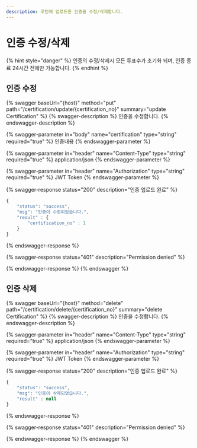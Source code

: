 ```yaml
---
description: 루틴에 업로드한 인증을 수정/삭제합니다.
---
```


# 인증 수정/삭제

{% hint style="danger" %}
인증의 수정/삭제시 모든 투표수가 초기화 되며, 인증 종료 24시간 전에만 가능합니다.
{% endhint %}

## 인증 수정

{% swagger baseUrl="{host}" method="put" path="/certification/update/{certification_no}" summary="update Certification" %}
{% swagger-description %}
인증을 수정합니다.
{% endswagger-description %}

{% swagger-parameter in="body" name="certification" type="string" required="true" %}
인증내용
{% endswagger-parameter %}

{% swagger-parameter in="header" name="Content-Type" type="string" required="true" %}
application/json
{% endswagger-parameter %}

{% swagger-parameter in="header" name="Authorization" type="string" required="true" %}
JWT Token
{% endswagger-parameter %}

{% swagger-response status="200" description="인증 업로드 완료" %}
```javascript
{
    "status": "success",
    "msg": "인증이 수정되었습니다.",
    "result" : {
        "certification_no" : 1
    }
}
```
{% endswagger-response %}

{% swagger-response status="401" description="Permission denied" %}

{% endswagger-response %}
{% endswagger %}

## 인증 삭제

{% swagger baseUrl="{host}" method="delete" path="/certification/delete/{certification_no}" summary="delete Certification" %}
{% swagger-description %}
인증을 수정합니다.
{% endswagger-description %}

{% swagger-parameter in="header" name="Content-Type" type="string" required="true" %}
application/json
{% endswagger-parameter %}

{% swagger-parameter in="header" name="Authorization" type="string" required="true" %}
JWT Token
{% endswagger-parameter %}

{% swagger-response status="200" description="인증 업로드 완료" %}
```javascript
{
    "status": "success",
    "msg": "인증이 삭제되었습니다.",
    "result" : null
}
```
{% endswagger-response %}

{% swagger-response status="401" description="Permission denied" %}

{% endswagger-response %}
{% endswagger %}

